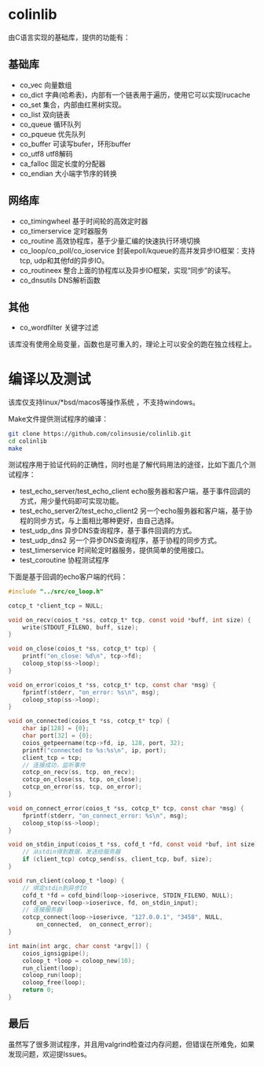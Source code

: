 # colinlib

由C语言实现的基础库，提供的功能有：

## 基础库
- co_vec 向量数组
- co_dict 字典(哈希表)，内部有一个链表用于遍历，使用它可以实现lrucache
- co_set 集合，内部由红黑树实现。
- co_list 双向链表
- co_queue 循环队列
- co_pqueue 优先队列
- co_buffer 可读写bufer，环形buffer
- co_utf8 utf8解码
- ca_falloc 固定长度的分配器
- co_endian 大小端字节序的转换

## 网络库
- co_timingwheel 基于时间轮的高效定时器
- co_timerservice 定时器服务
- co_routine 高效协程库，基于少量汇编的快速执行环境切换
- co_loop/co_poll/co_ioservice 封装epoll/kqueue的高并发异步IO框架：支持tcp, udp和其他fd的异步IO。
- co_routineex 整合上面的协程库以及异步IO框架，实现“同步”的读写。
- co_dnsutils DNS解析函数

## 其他
- co_wordfilter 关键字过滤

该库没有使用全局变量，函数也是可重入的，理论上可以安全的跑在独立线程上。

# 编译以及测试

该库仅支持linux/*bsd/macos等操作系统 ，不支持windows。

Make文件提供测试程序的编译：

```bash
git clone https://github.com/colinsusie/colinlib.git
cd colinlib
make
```

测试程序用于验证代码的正确性，同时也是了解代码用法的途径，比如下面几个测试程序：

- test_echo_server/test_echo_client echo服务器和客户端，基于事件回调的方式，用少量代码即可实现功能。
- test_echo_server2/test_echo_client2 另一个echo服务器和客户端，基于协程的同步方式，与上面相比哪种更好，由自己选择。
- test_udp_dns 异步DNS查询程序，基于事件回调的方式。
- test_udp_dns2 另一个异步DNS查询程序，基于协程的同步方式。
- test_timerservice 时间轮定时器服务，提供简单的使用接口。
- test_coroutine 协程测试程序

下面是基于回调的echo客户端的代码：

```c
#include "../src/co_loop.h"

cotcp_t *client_tcp = NULL;

void on_recv(coios_t *ss, cotcp_t* tcp, const void *buff, int size) {
    write(STDOUT_FILENO, buff, size);
}

void on_close(coios_t *ss, cotcp_t* tcp) {
    printf("on_close: %d\n", tcp->fd);
    coloop_stop(ss->loop);
}

void on_error(coios_t *ss, cotcp_t* tcp, const char *msg) {
    fprintf(stderr, "on_error: %s\n", msg);
    coloop_stop(ss->loop);
}

void on_connected(coios_t *ss, cotcp_t* tcp) {
    char ip[128] = {0};
    char port[32] = {0};
    coios_getpeername(tcp->fd, ip, 128, port, 32);
    printf("connected to %s:%s\n", ip, port);
    client_tcp = tcp;
    // 连接成功，监听事件
    cotcp_on_recv(ss, tcp, on_recv);
    cotcp_on_close(ss, tcp, on_close);
    cotcp_on_error(ss, tcp, on_error);
}

void on_connect_error(coios_t *ss, cotcp_t* tcp, const char *msg) {
    fprintf(stderr, "on_connect_error: %s\n", msg);
    coloop_stop(ss->loop);
}

void on_stdin_input(coios_t *ss, cofd_t *fd, const void *buf, int size) {
    // 从stdin得到数据，发送给服务器
    if (client_tcp) cotcp_send(ss, client_tcp, buf, size);
}

void run_client(coloop_t *loop) {
    // 绑定stdin到异步IO
    cofd_t *fd = cofd_bind(loop->ioserivce, STDIN_FILENO, NULL);
    cofd_on_recv(loop->ioserivce, fd, on_stdin_input);
    // 连接服务器
    cotcp_connect(loop->ioserivce, "127.0.0.1", "3458", NULL,
        on_connected,  on_connect_error);
}

int main(int argc, char const *argv[]) {
    coios_ignsigpipe();
    coloop_t *loop = coloop_new(10);
    run_client(loop);
    coloop_run(loop);
    coloop_free(loop);
    return 0;
}
```

## 最后

虽然写了很多测试程序，并且用valgrind检查过内存问题，但错误在所难免，如果发现问题，欢迎提Issues。